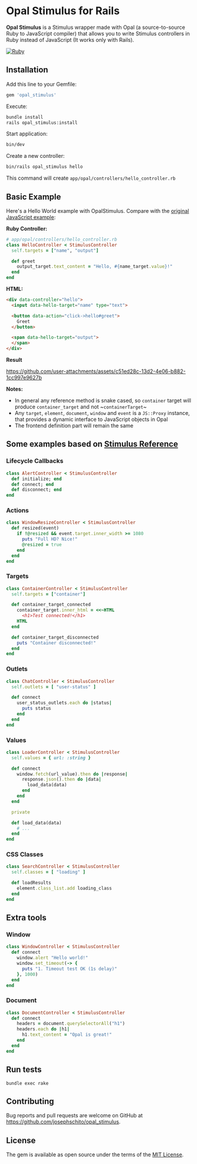 # Opal Stimulus for Rails

**Opal Stimulus** is a Stimulus wrapper made with Opal (a source-to-source Ruby to JavaScript compiler) that allows you to write Stimulus controllers in Ruby instead of JavaScript (It works only with Rails).

[![Ruby](https://github.com/josephschito/opal_stimulus/actions/workflows/main.yml/badge.svg)](https://github.com/josephschito/opal_stimulus/actions/workflows/main.yml)

## Installation

Add this line to your Gemfile:

```ruby
gem 'opal_stimulus'
```

Execute:

```bash
bundle install
rails opal_stimulus:install
```

Start application:

```bash
bin/dev
```

Create a new controller:

```bash
bin/rails opal_stimulus hello
```
This command will create `app/opal/controllers/hello_controller.rb`

## Basic Example

Here's a Hello World example with OpalStimulus. Compare with the [original JavaScript example](https://stimulus.hotwired.dev/#:~:text=%2F%2F%20hello_controller.js%0Aimport%20%7B%20Controller%20%7D%20from%20%22stimulus%22%0A%0Aexport%20default%20class%20extends%20Controller%20%7B%0A%20%20static%20targets%20%3D%20%5B%20%22name%22%2C%20%22output%22%20%5D%0A%0A%20%20greet()%20%7B%0A%20%20%20%20this.outputTarget.textContent%20%3D%0A%20%20%20%20%20%20%60Hello%2C%20%24%7Bthis.nameTarget.value%7D!%60%0A%20%20%7D%0A%7D):

**Ruby Controller:**

```ruby
# app/opal/controllers/hello_controller.rb
class HelloController < StimulusController
  self.targets = ["name", "output"]

  def greet
    output_target.text_content = "Hello, #{name_target.value}!"
  end
end
```

**HTML:**

```html
<div data-controller="hello">
  <input data-hello-target="name" type="text">

  <button data-action="click->hello#greet">
    Greet
  </button>

  <span data-hello-target="output">
  </span>
</div>
```

**Result**

https://github.com/user-attachments/assets/c51ed28c-13d2-4e06-b882-1cc997e9627b

**Notes:**

- In general any reference method is snake cased, so `container` target will produce `container_target` and not ~`containerTarget`~
- Any `target`, `element`, `document`, `window` and `event` is a `JS::Proxy` instance, that provides a dynamic interface to JavaScript objects in Opal
- The frontend definition part will remain the same


## Some examples based on [Stimulus Reference](https://stimulus.hotwired.dev/reference/controllers)

### Lifecycle Callbacks
```ruby
class AlertController < StimulusController
  def initialize; end
  def connect; end
  def disconnect; end
end
```

### Actions
```ruby
class WindowResizeController < StimulusController
  def resized(event)
    if !@resized && event.target.inner_width >= 1080
      puts "Full HD? Nice!"
      @resized = true
    end
  end
end
```

### Targets
```ruby
class ContainerController < StimulusController
  self.targets = ["container"]

  def container_target_connected
    container_target.inner_html = <<~HTML
      <h1>Test connected!</h1>
    HTML
  end

  def container_target_disconnected
    puts "Container disconnected!"
  end
end
```

### Outlets
```ruby
class ChatController < StimulusController
  self.outlets = [ "user-status" ]

  def connect
    user_status_outlets.each do |status|
      puts status
    end
  end
end
```

### Values
```ruby
class LoaderController < StimulusController
  self.values = { url: :string }

  def connect
    window.fetch(url_value).then do |response|
      response.json().then do |data|
        load_data(data)
      end
    end
  end

  private

  def load_data(data)
    # ...
  end
end
```

### CSS Classes
```ruby
class SearchController < StimulusController
  self.classes = [ "loading" ]

  def loadResults
    element.class_list.add loading_class
  end
end
```

## Extra tools
### Window
```ruby
class WindowController < StimulusController
  def connect
    window.alert "Hello world!"
    window.set_timeout(-> {
      puts "1. Timeout test OK (1s delay)"
    }, 1000)
  end
end
```

### Document
```ruby
class DocumentController < StimulusController
  def connect
    headers = document.querySelectorAll("h1")
    headers.each do |h1|
      h1.text_content = "Opal is great!"
    end
  end
end
```

## Run tests
`bundle exec rake`

## Contributing

Bug reports and pull requests are welcome on GitHub at https://github.com/josephschito/opal_stimulus.

## License

The gem is available as open source under the terms of the [MIT License](https://opensource.org/licenses/MIT).
